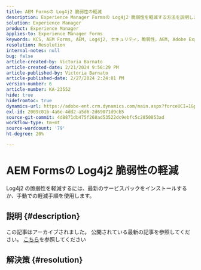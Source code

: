 ```yaml
---
title: AEM Formsの Log4j2 脆弱性の軽減
description: Experience Manager Formsの Log4j2 脆弱性を軽減する方法を説明します。
solution: Experience Manager
product: Experience Manager
applies-to: Experience Manager Forms
keywords: KCS, AEM Forms, AEM, Log4j2, セキュリティ，脆弱性，AEM, Adobe Experience Manager, AEM 6.5 Forms, AEM 6.3 Forms, AEM 6.4 Forms, JEE 上のAEM Forms, トラブルシューティング，トラブルシューティング
resolution: Resolution
internal-notes: null
bug: false
article-created-by: Victoria Barnato
article-created-date: 2/21/2024 9:56:29 PM
article-published-by: Victoria Barnato
article-published-date: 2/27/2024 2:24:01 PM
version-number: 6
article-number: KA-23552
hide: true
hidefromtoc: true
dynamics-url: https://adobe-ent.crm.dynamics.com/main.aspx?forceUCI=1&pagetype=entityrecord&etn=knowledgearticle&id=ccde0f0f-04d1-ee11-9078-000d3a34444e
exl-id: 2009c01b-4a6e-4dd2-a5d6-2d69071d9cb5
source-git-commit: 4d8871db475f268ad53522dc9ebfc5c2850853ad
workflow-type: tm+mt
source-wordcount: '79'
ht-degree: 20%

---
```


# AEM Formsの Log4j2 脆弱性の軽減


Log4j2 の脆弱性を軽減するには、最新のサービスパックをインストールするか、手動での軽減手順を使用します。

## 説明 {#description}

この記事はアーカイブされました。 公開されている最新の記事を参照してください。 [こちら](https://experienceleague.adobe.com/search.html?lang=ja#sort=relevancy)を参照してください

## 解決策 {#resolution}
